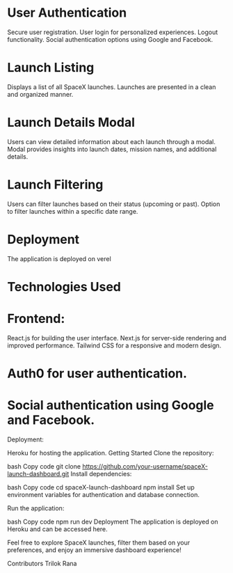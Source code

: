 <h1>User Authentication</h1>
Secure user registration.
User login for personalized experiences.
Logout functionality.
Social authentication options using Google and Facebook.

<h1>Launch Listing</h1>
Displays a list of all SpaceX launches.
Launches are presented in a clean and organized manner.

<h1>Launch Details Modal</h1>
Users can view detailed information about each launch through a modal.
Modal provides insights into launch dates, mission names, and additional details.

<h1>Launch Filtering</h1>
Users can filter launches based on their status (upcoming or past).
Option to filter launches within a specific date range.

<h1>Deployment</h1>
The application is deployed on verel
<h1>Technologies Used</h1>
<h1>Frontend:</h1>
React.js for building the user interface.
Next.js for server-side rendering and improved performance.
Tailwind CSS for a responsive and modern design.

<h1>Auth0 for user authentication.</h1>
<h1>Social authentication using Google and Facebook.</h1>
Deployment:

Heroku for hosting the application.
Getting Started
Clone the repository:

bash
Copy code
git clone https://github.com/your-username/spaceX-launch-dashboard.git
Install dependencies:

bash
Copy code
cd spaceX-launch-dashboard
npm install
Set up environment variables for authentication and database connection.

Run the application:

bash
Copy code
npm run dev
Deployment
The application is deployed on Heroku and can be accessed here.

Feel free to explore SpaceX launches, filter them based on your preferences, and enjoy an immersive dashboard experience!

Contributors
Trilok Rana






